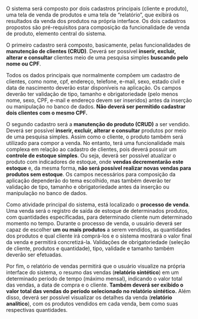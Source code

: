 O sistema será composto por dois cadastros principais (cliente e produto), uma tela de venda de produtos e uma tela de “relatório”, que exibirá os resultados da venda dos produtos na própria interface. Os dois cadastros propostos são pré-requisitos para composição da funcionalidade de venda de produto, elemento central do sistema.

O primeiro cadastro será composto, basicamente, pelas funcionalidades de **manutenção de clientes (CRUD)**. Deverá ser possível **inserir, excluir, alterar e consultar** clientes meio de uma pesquisa simples **buscando pelo nome ou CPF**.

Todos os dados principais que normalmente compõem um cadastro de clientes, como nome, cpf, endereço, telefone, e-mail, sexo, estado civil e data de nascimento deverão estar disponíveis na aplicação. Os campos deverão ter validação de tipo, tamanho e obrigatoriedade (pelo menos nome, sexo, CPF, e-mail e endereço devem ser inseridos) antes da inserção ou manipulação no banco de dados. **Não deverá ser permitido cadastrar dois clientes com o mesmo CPF.**

O segundo cadastro será a **manutenção do produto (CRUD)** a ser vendido. Deverá ser possível **inserir, excluir, alterar e consultar** produtos por meio de uma pesquisa simples. Assim como o cliente, o produto também será utilizado para compor a venda. No entanto, terá uma funcionalidade mais complexa em relação ao cadastro de clientes, pois deverá possuir um **controle de estoque simples**. Ou seja, deverá ser possível atualizar o produto com indicadores de estoque, onde **vendas decrementarão este estoque** e, da mesma forma, **não será possível realizar novas vendas para produtos sem estoque**. Os campos necessários para composição da aplicação dependerão do tema escolhido, mas também deverão ter validação de tipo, tamanho e obrigatoriedade antes da inserção ou manipulação no banco de dados.

Como atividade principal do sistema, está localizado o **processo de venda**. Uma venda será o registro de saída de estoque de determinados produtos, com quantidades especificadas, para determinado cliente num determinado momento no tempo. Durante o processo de venda, o usuário deverá ser capaz de escolher **um ou mais produtos** a serem vendidos, as quantidades dos produtos e qual cliente irá comprá-los e o sistema mostrará o valor final da venda e permitirá concretizá-la. Validações de obrigatoriedade (seleção de cliente, produtos e quantidade), tipo, validade e tamanho também deverão ser efetuadas.

Por fim, o relatório de vendas permitirá que o usuário visualize na própria interface do sistema, o resumo das vendas (**relatório sintético**) em um determinado período de tempo (máximo mensal), indicando o valor total das vendas, a data de compra e o cliente. **Também deverá ser exibido o valor total das vendas do período selecionado no relatório sintético.** Além disso, deverá ser possível visualizar os detalhes da venda (**relatório analítico**), com os produtos vendidos em cada venda, bem como suas respectivas quantidades.
